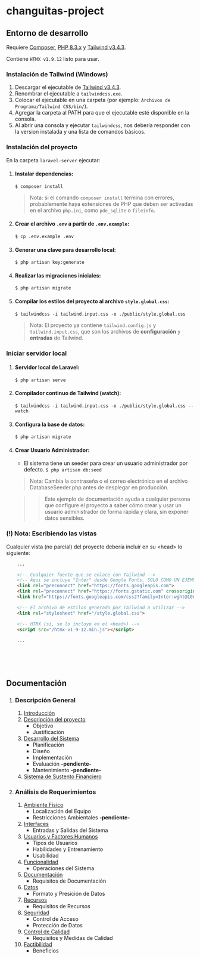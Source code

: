 
# changuitas-project

## Entorno de desarrollo

Requiere [Composer](https://getcomposer.org/), [PHP 8.3.x](https://www.php.net/downloads) y [Tailwind v3.4.3](https://github.com/tailwindlabs/tailwindcss/releases/tag/v3.4.3).

Contiene ```HTMX v1.9.12``` listo para usar.

### Instalación de Tailwind (Windows)

1. Descargar el ejecutable de [Tailwind v3.4.3](https://github.com/tailwindlabs/tailwindcss/releases/tag/v3.4.3).
1. Renombrar el ejecutable a ```tailwindcss.exe```.
1. Colocar el ejecutable en una carpeta (por ejemplo: ```Archivos de Programa/Tailwind CSS/bin/```).
1. Agregar la carpeta al PATH para que el ejecutable esté disponible en la consola.
1. Al abrir una consola y ejecutar ```tailwindcss```, nos debería responder con la version instalada y una lista de comandos básicos.

### Instalación del proyecto

En la carpeta ```laravel-server``` ejecutar:

1. #### Instalar dependencias:
    ```$ composer install```
    > Nota: si el comando ```composer install``` termina con errores, probablemente haya extensiones de PHP que deben ser activadas en el archivo ```php.ini```, como ```pdo_sqlite``` o ```fileinfo```.

1. #### Crear el archivo ```.env``` a partir de ```.env.example```:
    ```$ cp .env.example .env```

1. #### Generar una clave para desarrollo local:
    ```$ php artisan key:generate```

1. #### Realizar las migraciones iniciales:
    ```$ php artisan migrate```

1. #### Compilar los estilos del proyecto al archivo ```style.global.css```:
    ```$ tailwindcss -i tailwind.input.css -o ./public/style.global.css```
    > Nota: El proyecto ya contiene ```tailwind.config.js``` y ```tailwind.input.css```, que son los archivos de **configuración** y **entradas** de Tailwind.

### Iniciar servidor local
1. #### Servidor local de Laravel:
    ```$ php artisan serve```
1. #### Compilador continuo de Tailwind (watch):
    ```$ tailwindcss -i tailwind.input.css -o ./public/style.global.css --watch```
1. #### Configura la base de datos:
    ```$ php artisan migrate```
1. #### Crear Usuario Administrador:

    - El sistema tiene un seeder para crear un usuario administrador por defecto.
    ```$ php artisan db:seed```
    > Nota: Cambia la contraseña o el correo electrónico en el archivo DatabaseSeeder.php antes de desplegar en producción.
    
    >>Este ejemplo de documentación ayuda a cualquier persona que configure el proyecto a saber cómo crear y usar un usuario administrador de forma rápida y clara, sin exponer datos sensibles.


### (!) Nota: Escribiendo las vistas

Cualquier vista (no parcial) del proyecto debería incluir en su \<head> lo siguiente:
```html
    ...

    <!-- Cualquier fuente que se enlace con Tailwind -->
    <!-- Aqui se incluye "Inter" desde Google Fonts, SOLO COMO UN EJEMPLO -->
    <link rel="preconnect" href="https://fonts.googleapis.com">
    <link rel="preconnect" href="https://fonts.gstatic.com" crossorigin>
    <link href="https://fonts.googleapis.com/css2?family=Inter:wght@100..900&display=swap" rel="stylesheet">

    <!-- El archivo de estilos generado por Tailwind a utilizar -->
    <link rel="stylesheet" href="/style.global.css">

    <!-- HTMX (si, se lo incluye en el <head>) -->
    <script src="/htmx-v1-9-12.min.js"></script>

    ...
```

<br><br><br>

## Documentación
1. ### Descripción General
    1. [Introducción](/documentation/spanish/introduction.md)
    1. [Descripción del proyecto](/documentation/spanish/description.md)
        - Objetivo
        - Justificación
    1. [Desarrollo del Sistema](/documentation/spanish/development.md)
        - Planificación
        - Diseño
        - Implementación
        - Evaluación **-pendiente-**
        - Mantenimiento **-pendiente-**
    1. [Sistema de Sustento Financiero](/documentation/spanish/financial_income.md)
1. ### Análisis de Requerimientos
    1. [Ambiente Físico](/documentation/spanish/requirements/environment.md)
        - Localización del Equipo
        - Restricciones Ambientales **-pendiente-**
    1. [Interfaces](/documentation/spanish/requirements/interfaces.md)
        - Entradas y Salidas del Sistema
    1. [Usuarios y Factores Humanos](/documentation/spanish/requirements/users.md)
        - Tipos de Usuarios
        - Habilidades y Entrenamiento
        - Usabilidad
    1. [Funcionalidad](/documentation/spanish/requirements/functionality.md)
        - Operaciones del Sistema
    1. [Documentación](/documentation/spanish/requirements/documentation.md)
        - Requisitos de Documentación
    1. [Datos](/documentation/spanish/requirements/data.md)
        - Formato y Presición de Datos
    1. [Recursos](/documentation/spanish/requirements/resources.md)
        - Requisitos de Recursos
    1. [Seguridad](/documentation/spanish/requirements/security.md)
        - Control de Acceso
        - Protección de Datos
    1. [Control de Calidad](/documentation/spanish/requirements/quality_assurance.md)
        - Requisitos y Medidas de Calidad
    1. [Factibilidad](/documentation/spanish/requirements/feasibility.md)
        - Beneficios


